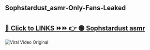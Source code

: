 
 ## Sophstardust_asmr-Only-Fans-Leaked

# <h2><a href="https://clipsfans.com/Sophstardust_asmr&ref=git">🔗 Click to LINKS ⏩⏩ 👉 🟢 Sophstardust asmr </a></h2>

<a href="https://clipsfans.com/Sophstardust_asmr&ref=git" rel="nofollow" data-target="animated-image.originalLink"><img src="https://i.ibb.co.com/xMMVF88/686577567.gif" alt="Viral Video Original" style="max-width: 100%; display: inline-block;" data-target="animated-image.originalImage"></a>
